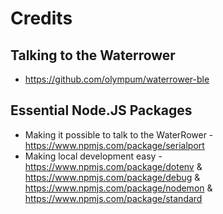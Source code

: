 # Credits

## Talking to the Waterrower
* https://github.com/olympum/waterrower-ble

## Essential Node.JS Packages
* Making it possible to talk to the WaterRower - https://www.npmjs.com/package/serialport
* Making local development easy - https://www.npmjs.com/package/dotenv & https://www.npmjs.com/package/debug & https://www.npmjs.com/package/nodemon & https://www.npmjs.com/package/standard